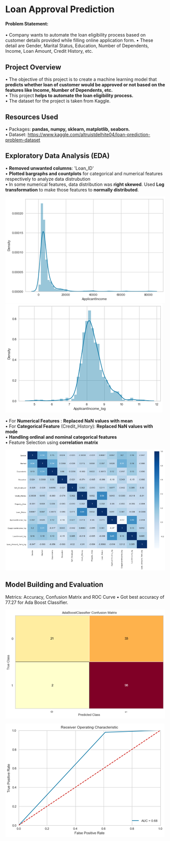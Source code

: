 # Loan Approval Prediction

#### Problem Statement:
   • Company wants to automate the loan eligibility process based on customer details provided while filling online application form.
   • These detail are Gender, Marital Status, Education, Number of Dependents, Income, Loan Amount, Credit History, etc.

## Project Overview 
• The objective of this project is to create a machine learning model that **predicts whether loan of customer would be approved or not based on the features like Income, Number of Dependents, etc.** <br/>
• This project **helps to automate the loan eligibility process.** <br/>
• The dataset for the project is taken from Kaggle.


## Resources Used
• Packages: **pandas, numpy, sklearn, matplotlib, seaborn.**<br/>
• Dataset: https://www.kaggle.com/altruistdelhite04/loan-prediction-problem-dataset <br/>


## Exploratory Data Analysis (EDA)
• **Removed unwanted columns**: 'Loan_ID'<br/>
• **Plotted bargraphs and countplots** for categorical and numerical features respectively to analyze data distrubution<br/>
• In some numerical features, data distribution was **right skewed**. Used **Log transformation** to make those features to **normally distributed**.

![applicant_income](data/applicant_income.png)![applicant_income_log](data/applicant_income_log.png)

• For **Numerical Features** : **Replaced NaN values with mean**<br/>
• For **Categorical Feature** (Credit_History): **Replaced NaN values with mode**<br/>
• **Handling ordinal and nominal categorical features**<br/>
• Feature Selection using **correlation matrix**<br/>

![correlation](data/correlation.png)<br/>


## Model Building and Evaluation
Metrics: Accuracy, Confusion Matrix and ROC Curve
• Got best accuracy of 77.27 for Ada Boost Classifier.

![confusion_matrix](data/confusion_matrix.png)<br/>

![ROC](data/ROC_curve.png)
